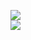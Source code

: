 [![](https://img.shields.io/badge/Made%20With-Github%20Spray-lightgrey.svg?style=for-the-badge&logo=github)](https://github.com/Annihil/github-spray#4170)  
[![](https://i.imgur.com/2DrTn0Z.gif)](https://github.com/Annihil/github-spray)